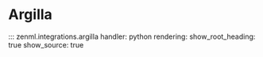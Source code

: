 # Argilla

::: zenml.integrations.argilla
    handler: python
    rendering:
      show_root_heading: true
      show_source: true
